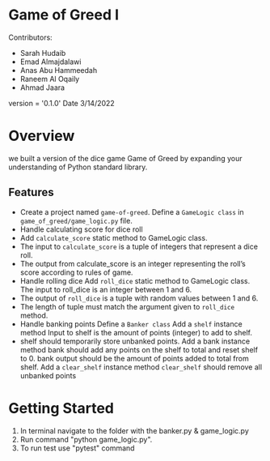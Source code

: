 # Game of Greed I
Contributors: 
- Sarah Hudaib 
- Emad Almajdalawi
- Anas Abu Hammeedah
- Raneem Al Oqaily
- Ahmad Jaara

version = '0.1.0' Date 3/14/2022

# Overview
we built a version of the dice game Game of Greed by expanding your understanding of Python standard library.
## Features
- Create a project named `game-of-greed`.
Define a `GameLogic class` in `game_of_greed/game_logic.py` file.
- Handle calculating score for dice roll
- Add `calculate_score` static method to GameLogic class.
- The input to `calculate_score` is a tuple of integers that represent a dice roll.
- The output from calculate_score is an integer representing the roll’s score according to rules of game.
- Handle rolling dice
Add `roll_dice` static method to GameLogic class.
The input to roll_dice is an integer between 1 and 6.
- The output of `roll_dice` is a tuple with random values between 1 and 6.
- The length of tuple must match the argument given to `roll_dice` method.
- Handle banking points
Define a `Banker class`
Add a `shelf` instance method
Input to shelf is the amount of points (integer) to add to shelf.
- shelf should temporarily store unbanked points.
Add a bank instance method
bank should add any points on the shelf to total and reset shelf to 0.
bank output should be the amount of points added to total from shelf.
Add a `clear_shelf` instance method
`clear_shelf` should remove all unbanked points
# Getting Started
1. In terminal navigate to the folder with the banker.py & game_logic.py
2. Run command "python game_logic.py".
3. To run test use "pytest" command



